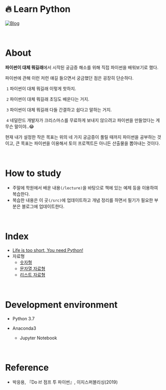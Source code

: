 # 🔥 Learn Python

[![Blog](https://img.shields.io/badge/Blog-weekyeon-blue?style=flat-square)](https://weekyeon.github.io)

<br />

# About

**파이썬이 대체 뭐길래**에서 시작된 궁금증 해소를 위해 직접 파이썬을 배워보기로 했다.

파이썬에 관해 이런 저런 얘길 들으면서 궁금했던 점은 굉장히 단순하다.

​	`1` 파이썬이 대체 뭐길래 이렇게 핫하지.

​	`2` 파이썬이 대체 뭐길래 초딩도 배운다는 거지.

​	`3` 파이썬이 대체 뭐길래 다들 간결하고 쉽다고 말하는 거지.

​	`4` 네덜란드 개발자가 크리스마스를 무료하게 보내지 않으려고 파이썬을 만들었다는 게 무슨 말이야..😂

현재 내가 설정한 작은 목표는 위의 네 가지 궁금증이 풀릴 때까지 파이썬을 공부하는 것이고, 큰 목표는 파이썬을 이용해서 토이 프로젝트든 아니든 산출물을 뽑아내는 것이다.

<br />

# How to study

* 주말에 학원에서 배운 내용`(/lecture)`을 바탕으로 책에 있는 예제 등을 이용하여 복습한다.
* 복습한 내용은 이 곳`(/src)`에 업데이트하고 개념 정리를 하면서 필기가 필요한 부분은 블로그에 업데이트한다.

<br />

# Index

* [Life is too short, You need Python!](https://github.com/weekyeon/learn_python/blob/master/src/00_Life_is_too_short_You_need_Python.ipynb)
* 자료형
  * [숫자형](https://github.com/weekyeon/learn_python/blob/master/src/01_Data_type_Number.ipynb)
  * [문자열 자료형](https://github.com/weekyeon/learn_python/blob/master/src/02_Data_type_String.ipynb)
  * [리스트 자료형](https://github.com/weekyeon/learn_python/blob/master/src/03_Data_type_list.ipynb)

<br />

# Development environment

* Python 3.7

* Anaconda3
  * Jupyter Notebook

<br />

# Reference

* 박응용, 『Do it! 점프 투 파이썬』, 이지스퍼블리싱(2019)